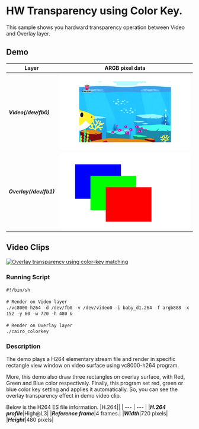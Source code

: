 # HW Transparency using Color Key.

  This sample shows you hardward transparency operation between Video and Overlay layer.

## Demo

|Layer|ARGB pixel data|
| --- | --- |
|***Video(/dev/fb0)***|<img src="./figures/video.png?raw=true">|
|***Overlay(/dev/fb1)***|<img src="./figures/overlay.png?raw=true">|

## Video Clips
[![Overlay transparency using color-key matching](https://img.youtube.com/vi/CAVkoTZL9cQ/0.jpg)](https://www.youtube.com/watch?v=CAVkoTZL9cQ)

### Running Script
```
#!/bin/sh

# Render on Video layer 
./vc8000-h264 -d /dev/fb0 -v /dev/video0 -i baby_d1.264 -f argb888 -x 152 -y 60 -w 720 -h 480 &

# Render on Overlay layer
./cairo_colorkey
```

### Description
The demo plays a H264 elementary stream file and render in specific rectangle view window on video surface using vc8000-h264 program.

More, this demo also draw three rectangles on overlay surface, with Red, Green and Blue color respectively.
Finally, this program set red, green or blue color key setting and applies it automatically. So, you can see the overlay transparency effect in demo video clip.

Below is the H264 ES file information.
|H.264||
| --- | --- |
|***H.264 profile***|High@L3|
|***Reference frame***|4 frames.|
|***Width***|720 pixels|
|***Height***|480 pixels|
